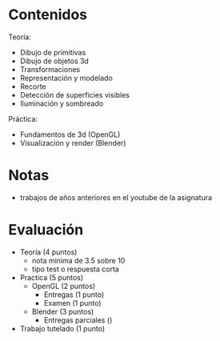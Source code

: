 # Contenidos
Teoría:
- Dibujo de primitivas
- Dibujo de objetos 3d
- Transformaciones
- Representación y modelado
- Recorte
- Detección de superficies visibles
- Iluminación y sombreado

Práctica:
* Fundamentos de 3d (OpenGL)
* Visualización y render (Blender)

# Notas
- trabajos de años anteriores en el youtube de la asignatura

# Evaluación
- Teoría (4 puntos)
	- nota minima de 3.5 sobre 10
	- tipo test o respuesta corta
- Practica (5 puntos)
	- OpenGL (2 puntos)
		- Entregas (1 punto)
		- Examen (1 punto)
	- Blender (3 puntos)
		- Entregas parciales ()
- Trabajo tutelado (1 punto)